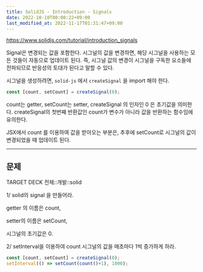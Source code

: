 ```yaml
---
title: SolidJS - Introduction - Signals
date: 2022-10-10T00:08:22+09:00
last_modified_at: 2022-11-17T01:31:47+09:00
---
```


https://www.solidjs.com/tutorial/introduction_signals

Signal은 변경되는 값을 포함한다. 시그널의 값을 변경하면, 해당 시그널을 사용하는 모든 것들이 자동으로 업데이트 된다. 즉, 시그널 값의 변경이 시그널을 구독한 요소들에 전파되므로 반응성의 토대가 된다고 말할 수 있다.

시그널을 생성하려면, `solid-js` 에서 `createSignal` 을 import 해야 한다.

```ts
const [count, setCount] = createSignal(0);
```

count는 getter, setCount는 setter, createSignal 의 인자인 0 은 초기값을 의미한다. createSignal의 첫번째 반환값인 count가 변수가 아니라 값을 반환하는 함수임에 유의한다.

JSX에서 count 를 이용하여 값을 받아오는 부분은, 추후에 setCount로 시그널의 값이 변경되었을 때 업데이트 된다.

---

## 문제

TARGET DECK
전체::개발::solid

<!--ankiQ-->

1/ solid의 signal 을 만들어라.

getter 의 이름은 count,

setter의 이름은 setCount,

시그널의 초기값은 0.

2/ setInterval을 이용하여 count 시그널의 값을 매초마다 1씩 증가하게 하라.

<!--ankiA-->

```ts
const [count, setCount] = createSignal(0);
setInterval(() => setCount(count()+1), 1000);
```

<!--ankiE-->
<!--ID: 1664944861074-->
